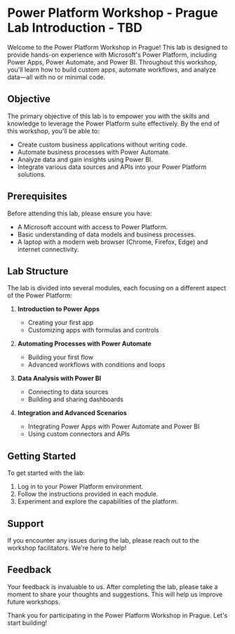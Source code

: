 # Power Platform Workshop - Prague Lab Introduction - TBD

Welcome to the Power Platform Workshop in Prague! This lab is designed to provide hands-on experience with Microsoft's Power Platform, including Power Apps, Power Automate, and Power BI. Throughout this workshop, you'll learn how to build custom apps, automate workflows, and analyze data—all with no or minimal code.

## Objective

The primary objective of this lab is to empower you with the skills and knowledge to leverage the Power Platform suite effectively. By the end of this workshop, you'll be able to:

- Create custom business applications without writing code.
- Automate business processes with Power Automate.
- Analyze data and gain insights using Power BI.
- Integrate various data sources and APIs into your Power Platform solutions.

## Prerequisites

Before attending this lab, please ensure you have:

- A Microsoft account with access to Power Platform.
- Basic understanding of data models and business processes.
- A laptop with a modern web browser (Chrome, Firefox, Edge) and internet connectivity.

## Lab Structure

The lab is divided into several modules, each focusing on a different aspect of the Power Platform:

1. **Introduction to Power Apps**
   - Creating your first app
   - Customizing apps with formulas and controls

2. **Automating Processes with Power Automate**
   - Building your first flow
   - Advanced workflows with conditions and loops

3. **Data Analysis with Power BI**
   - Connecting to data sources
   - Building and sharing dashboards

4. **Integration and Advanced Scenarios**
   - Integrating Power Apps with Power Automate and Power BI
   - Using custom connectors and APIs

## Getting Started

To get started with the lab:

1. Log in to your Power Platform environment.
2. Follow the instructions provided in each module.
3. Experiment and explore the capabilities of the platform.

## Support

If you encounter any issues during the lab, please reach out to the workshop facilitators. We're here to help!

## Feedback

Your feedback is invaluable to us. After completing the lab, please take a moment to share your thoughts and suggestions. This will help us improve future workshops.

Thank you for participating in the Power Platform Workshop in Prague. Let's start building!
